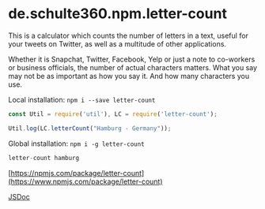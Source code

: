 # de.schulte360.npm.letter-count
This is a calculator which counts the number of letters in a text, useful for your tweets on Twitter, as well as a multitude of other applications.

Whether it is Snapchat, Twitter, Facebook, Yelp or just a note to co-workers or business officials, the number of actual characters matters. What you say may not be as important as how you say it. And how many characters you use.

Local installation: `npm i --save letter-count`
```javascript
const Util = require('util'), LC = require('letter-count');

Util.log(LC.letterCount("Hamburg - Germany"));
```

Global installation: `npm i -g letter-count`
```javascript
letter-count hamburg
```

[https://npmjs.com/package/letter-count](https://www.npmjs.com/package/letter-count)


[JSDoc](http://188.68.54.193:8888/job/npm.letter-count/javadoc/)